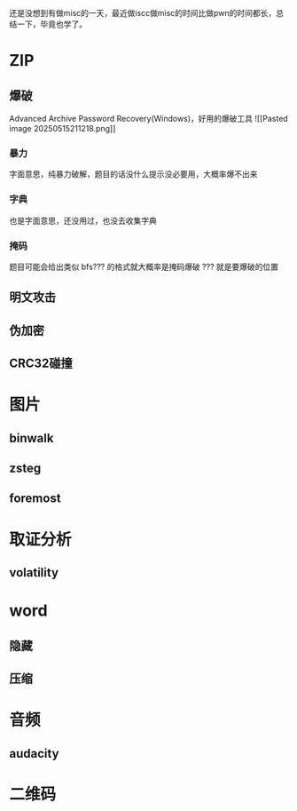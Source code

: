 还是没想到有做misc的一天，最近做iscc做misc的时间比做pwn的时间都长，总结一下，毕竟也学了。
# ZIP
## 爆破
Advanced Archive Password Recovery(Windows)，好用的爆破工具
![[Pasted image 20250515211218.png]]
### 暴力
字面意思，纯暴力破解，题目的话没什么提示没必要用，大概率爆不出来
### 字典 
也是字面意思，还没用过，也没去收集字典
### 掩码
题目可能会给出类似 bfs??? 的格式就大概率是掩码爆破 ??? 就是要爆破的位置
## 明文攻击

## 伪加密

## CRC32碰撞

# 图片
## binwalk

## zsteg

## foremost

# 取证分析
## volatility

# word
## 隐藏

## 压缩

# 音频
## audacity

# 二维码
